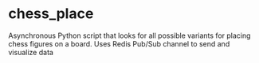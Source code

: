 # chess_place
Asynchronous Python script that looks for all possible variants for placing chess figures on a board. Uses Redis Pub/Sub channel to send and visualize data
